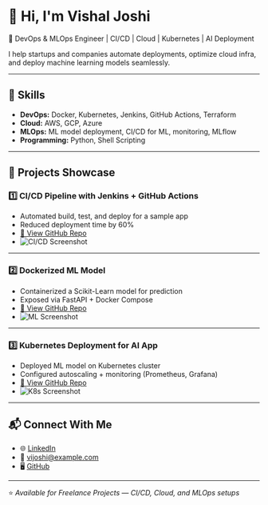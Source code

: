 # 👋 Hi, I'm Vishal Joshi  
🚀 DevOps & MLOps Engineer | CI/CD | Cloud | Kubernetes | AI Deployment  

I help startups and companies automate deployments, optimize cloud infra, and deploy machine learning models seamlessly.  

---

## 🔧 Skills
- **DevOps:** Docker, Kubernetes, Jenkins, GitHub Actions, Terraform  
- **Cloud:** AWS, GCP, Azure  
- **MLOps:** ML model deployment, CI/CD for ML, monitoring, MLflow  
- **Programming:** Python, Shell Scripting  

---

## 📂 Projects Showcase

### 1️⃣ CI/CD Pipeline with Jenkins + GitHub Actions  
- Automated build, test, and deploy for a sample app  
- Reduced deployment time by 60%  
- [🔗 View GitHub Repo](https://github.com/yourusername/devops-ci-cd)  
- ![CI/CD Screenshot](assets/cicd.png)  

---

### 2️⃣ Dockerized ML Model  
- Containerized a Scikit-Learn model for prediction  
- Exposed via FastAPI + Docker Compose  
- [🔗 View GitHub Repo](https://github.com/yourusername/docker-ml-model)  
- ![ML Screenshot](assets/ml-docker.png)  

---

### 3️⃣ Kubernetes Deployment for AI App  
- Deployed ML model on Kubernetes cluster  
- Configured autoscaling + monitoring (Prometheus, Grafana)  
- [🔗 View GitHub Repo](https://github.com/yourusername/k8s-ml-deploy)  
- ![K8s Screenshot](assets/k8s.png)  

---

## 📬 Connect With Me
- 🌐 [LinkedIn](https://www.linkedin.com/in/yourprofile)  
- 📧 vijoshi@example.com  
- 🖥️ [GitHub](https://github.com/yourusername)  

---
⭐️ *Available for Freelance Projects — CI/CD, Cloud, and MLOps setups*
